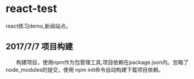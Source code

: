# react-test

react练习demo,新闻站点。

## 2017/7/7 项目构建

　　构建项目，使用npm作为包管理工具,项目依赖在package.json内。忽略了node_modules的提交，使用 npm init命令自动构建下载项目依赖。

